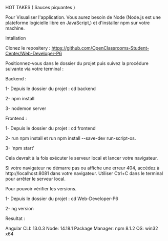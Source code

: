 HOT TAKES  ( Sauces piquantes )

Pour Visualiser l'application. Vous aurez besoin de Node (Node.js est une plateforme logicielle libre en JavaScript,) et d'installer npm sur votre machine.

Intallation

Clonez le repositery : https://github.com/OpenClassrooms-Student-Center/Web-Developer-P6

Positionnez-vous dans le dossier du projet puis suivez la procédure suivante via votre terminal :

Backend :

1- Depuis le dossier du projet : cd backend

2- npm install

3- nodemon server


Frontend :

1- Depuis le dossier du projet : cd frontend

2- run npm install et run npm install --save-dev run-script-os. 

3- 'npm start'

Cela devrait à la fois exécuter le serveur local et lancer votre navigateur.

Si votre navigateur ne démarre pas ou affiche une erreur 404, accédez à http://localhost:8081 dans votre navigateur.
Utiliser Ctrl+C dans le terminal pour arrêter le serveur local. 


Pour pouvoir vérifier les versions.

1- Depuis le dossier du projet : cd Web-Developer-P6

2-  ng version

Resultat : 

Angular CLI: 13.0.3
Node: 14.18.1
Package Manager: npm 8.1.2
OS: win32 x64

